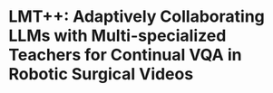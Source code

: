 # LMT++: Adaptively Collaborating LLMs with Multi-specialized Teachers for Continual VQA in Robotic Surgical Videos
